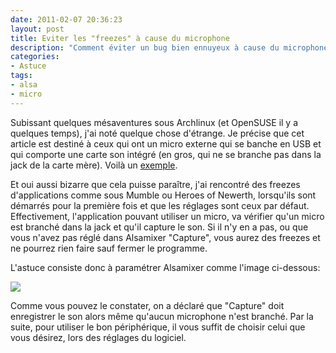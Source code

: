 ```yaml
---
date: 2011-02-07 20:36:23
layout: post
title: Eviter les "freezes" à cause du microphone
description: "Comment éviter un bug bien ennuyeux à cause du microphone."
categories:
- Astuce
tags:
- alsa
- micro
---
```


Subissant quelques mésaventures sous Archlinux (et OpenSUSE il y a quelques temps), j'ai noté quelque chose d'étrange. Je précise que cet article est destiné à ceux qui ont un micro externe qui se banche en USB et qui comporte une carte son intégré (en gros, qui ne se branche pas dans la jack de la carte mère). Voilà un [exemple](http://www.materiel.net/microphone/logitech-usb-desktop-14518.html).

Et oui aussi bizarre que cela puisse paraître, j'ai rencontré des freezes d'applications comme sous Mumble ou Heroes of Newerth, lorsqu'ils sont démarrés pour la première fois et que les réglages sont ceux par défaut. Effectivement, l'application pouvant utiliser un micro, va vérifier qu'un micro est branché dans la jack et qu'il capture le son. Si il n'y en a pas, ou que vous n'avez pas réglé dans Alsamixer "Capture", vous aurez des freezes et ne pourrez rien faire sauf fermer le programme.

<!-- more -->

L'astuce consiste donc à paramétrer Alsamixer comme l'image ci-dessous:

<img class="imgcenter" src="http://linuxien.legtux.org/uploads/images/2011/02/alsa.png">

Comme vous pouvez le constater, on a déclaré que "Capture" doit enregistrer le son alors même qu'aucun microphone n'est branché. Par la suite, pour utiliser le bon périphérique, il vous suffit de choisir celui que vous désirez, lors des réglages du logiciel.
